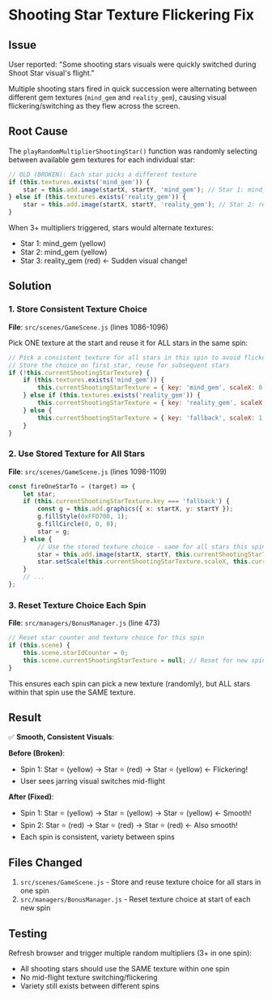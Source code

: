 # Shooting Star Texture Flickering Fix

## Issue
User reported: "Some shooting stars visuals were quickly switched during Shoot Star visual's flight."

Multiple shooting stars fired in quick succession were alternating between different gem textures (`mind_gem` and `reality_gem`), causing visual flickering/switching as they flew across the screen.

## Root Cause
The `playRandomMultiplierShootingStar()` function was randomly selecting between available gem textures for each individual star:

```javascript
// OLD (BROKEN): Each star picks a different texture
if (this.textures.exists('mind_gem')) {
    star = this.add.image(startX, startY, 'mind_gem'); // Star 1: mind_gem
} else if (this.textures.exists('reality_gem')) {
    star = this.add.image(startX, startY, 'reality_gem'); // Star 2: reality_gem (flicker!)
}
```

When 3+ multipliers triggered, stars would alternate textures:
- Star 1: mind_gem (yellow)
- Star 2: mind_gem (yellow) 
- Star 3: reality_gem (red) ← Sudden visual change!

## Solution

### 1. Store Consistent Texture Choice
**File**: `src/scenes/GameScene.js` (lines 1086-1096)

Pick ONE texture at the start and reuse it for ALL stars in the same spin:

```javascript
// Pick a consistent texture for all stars in this spin to avoid flickering
// Store the choice on first star, reuse for subsequent stars
if (!this.currentShootingStarTexture) {
    if (this.textures.exists('mind_gem')) {
        this.currentShootingStarTexture = { key: 'mind_gem', scaleX: 0.34, scaleY: 0.58 };
    } else if (this.textures.exists('reality_gem')) {
        this.currentShootingStarTexture = { key: 'reality_gem', scaleX: 0.32, scaleY: 0.52 };
    } else {
        this.currentShootingStarTexture = { key: 'fallback', scaleX: 1, scaleY: 1 };
    }
}
```

### 2. Use Stored Texture for All Stars
**File**: `src/scenes/GameScene.js` (lines 1098-1109)

```javascript
const fireOneStarTo = (target) => {
    let star;
    if (this.currentShootingStarTexture.key === 'fallback') {
        const g = this.add.graphics({ x: startX, y: startY });
        g.fillStyle(0xFFD700, 1);
        g.fillCircle(0, 0, 8);
        star = g;
    } else {
        // Use the stored texture choice - same for all stars this spin!
        star = this.add.image(startX, startY, this.currentShootingStarTexture.key);
        star.setScale(this.currentShootingStarTexture.scaleX, this.currentShootingStarTexture.scaleY);
    }
    // ...
};
```

### 3. Reset Texture Choice Each Spin
**File**: `src/managers/BonusManager.js` (line 473)

```javascript
// Reset star counter and texture choice for this spin
if (this.scene) {
    this.scene.starIdCounter = 0;
    this.scene.currentShootingStarTexture = null; // Reset for new spin
}
```

This ensures each spin can pick a new texture (randomly), but ALL stars within that spin use the SAME texture.

## Result
✅ **Smooth, Consistent Visuals**:

**Before (Broken)**:
- Spin 1: Star ⭐ (yellow) → Star ⭐ (red) → Star ⭐ (yellow) ← Flickering!
- User sees jarring visual switches mid-flight

**After (Fixed)**:
- Spin 1: Star ⭐ (yellow) → Star ⭐ (yellow) → Star ⭐ (yellow) ← Smooth!
- Spin 2: Star ⭐ (red) → Star ⭐ (red) → Star ⭐ (red) ← Also smooth!
- Each spin is consistent, variety between spins

## Files Changed
1. `src/scenes/GameScene.js` - Store and reuse texture choice for all stars in one spin
2. `src/managers/BonusManager.js` - Reset texture choice at start of each new spin

## Testing
Refresh browser and trigger multiple random multipliers (3+ in one spin):
- All shooting stars should use the SAME texture within one spin
- No mid-flight texture switching/flickering
- Variety still exists between different spins

